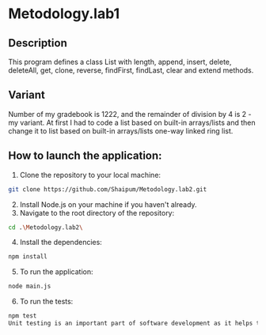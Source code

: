 # Metodology.lab1
## Description
This program defines a class List with length, append, insert, delete, deleteAll, get, clone, reverse, findFirst, findLast, clear and extend methods.
## Variant
Number of my gradebook is 1222, and the remainder of division by 4 is 2 - my variant.
At first I had to code a list based on built-in arrays/lists and then change it to list based on built-in arrays/lists one-way linked ring list.
## How to launch the application:
1. Clone the repository to your local machine:
```bash
git clone https://github.com/Shaipum/Metodology.lab2.git
```
2. Install Node.js on your machine if you haven't already.
3. Navigate to the root directory of the repository:
```bash
cd .\Metodology.lab2\
```
4. Install the dependencies:
```bash
npm install
```
5. To run the application:
```bash
node main.js
```
6. To run the tests:
```bash
npm test
Unit testing is an important part of software development as it helps to ensure that the code works correctly and can catch bugs before going into production. In this project, testing helps ensure that the List class works as expected after refactoring and that all operations are implemented correctly. Therefore, unit testing is not a waste of time but should become an integral part of the development process as an investment in the future.